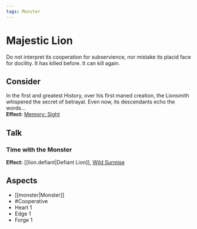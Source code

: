 ```yaml
---
tags: Monster
---
```

# Majestic Lion
Do not interpret its cooperation for subservience, nor mistake its placid face for docility. It has killed before. It can kill again.
## Consider
In the first and greatest History, over his first maned creation, the Lionsmith whispered the secret of betrayal. Even now, its descendants echo the words...<br>**Effect:** [Memory: Sight](https://uadaf.theevilroot.xyz/rowenarium/element/mem.sight)
## Talk
### Time with the Monster
**Effect:** [[lion.defiant|Defiant Lion]], [Wild Surmise](https://uadaf.theevilroot.xyz/rowenarium/element/wild.surmise)
## Aspects
- [[monster|Monster]]
- #Cooperative 
- Heart 1
- Edge 1
- Forge 1